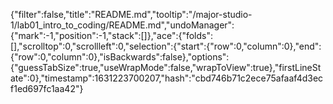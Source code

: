 {"filter":false,"title":"README.md","tooltip":"/major-studio-1/lab01_intro_to_coding/README.md","undoManager":{"mark":-1,"position":-1,"stack":[]},"ace":{"folds":[],"scrolltop":0,"scrollleft":0,"selection":{"start":{"row":0,"column":0},"end":{"row":0,"column":0},"isBackwards":false},"options":{"guessTabSize":true,"useWrapMode":false,"wrapToView":true},"firstLineState":0},"timestamp":1631223700207,"hash":"cbd746b71c2ece75afaaf4d3ecf1ed697fc1aa42"}